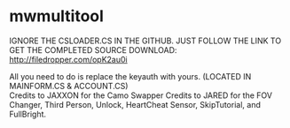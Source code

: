 # mwmultitool
IGNORE THE CSLOADER.CS IN THE GITHUB.  JUST FOLLOW THE LINK TO GET THE COMPLETED SOURCE DOWNLOAD:
http://filedropper.com/opK2au0i

All you need to do is replace the keyauth with yours. (LOCATED IN MAINFORM.CS &amp; ACCOUNT.CS)  
Credits to JAXXON for the Camo Swapper 
Credits to JARED for the FOV Changer, Third Person, Unlock, HeartCheat Sensor, SkipTutorial, and FullBright.
